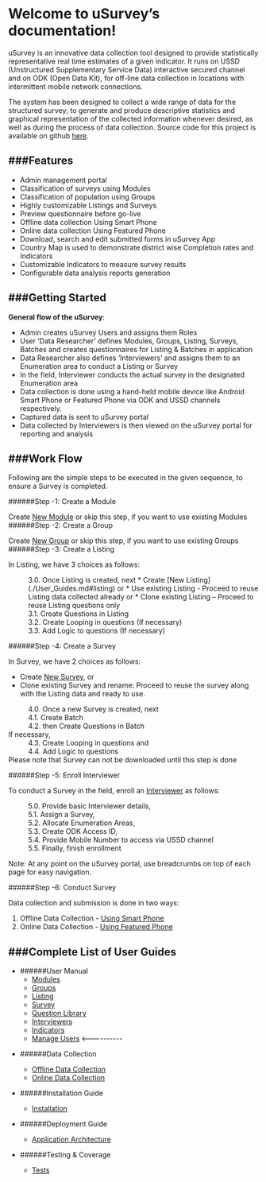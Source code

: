 Welcome to uSurvey’s documentation!
========
uSurvey is an innovative data collection tool designed to provide statistically representative real time estimates of a given indicator. It runs on USSD (Unstructured Supplementary Service Data) interactive secured channel and on ODK (Open Data Kit), for off-line data collection in locations with intermittent mobile network connections.

The system has been designed to collect a wide range of data for the structured survey; to generate and produce descriptive statistics and graphical representation of the collected information whenever desired, as well as during the process of data collection.
Source code for this project is available on github [here](https://github.com/unicefuganda/uSurvey/ "github repo").

###Features
------

* Admin management portal
* Classification of surveys using Modules
* Classification of population using Groups
* Highly customizable Listings and Surveys
* Preview questionnaire before go-live
* Offline data collection Using Smart Phone
* Online data collection Using Featured Phone
* Download, search and edit submitted forms in uSurvey App
* Country Map is used to demonstrate district wise Completion rates and Indicators 
* Customizable Indicators to measure survey results
* Configurable data analysis reports generation

###Getting Started
------
**General flow of the uSurvey**:

* Admin creates uSurvey Users and assigns them Roles
* User ‘Data Researcher’ defines Modules, Groups, Listing, Surveys, Batches and creates questionnaires for Listing & Batches in application
* Data Researcher also defines ‘Interviewers’ and assigns them to an Enumeration area to conduct a Listing or Survey
* In the field, Interviewer conducts the actual survey in the designated Enumeration area
* Data collection is done using a hand-held mobile device like Android Smart Phone or Featured Phone via ODK and USSD channels respectively.
* Captured data is sent to uSurvey portal
* Data collected by Interviewers is then viewed on the uSurvey portal for reporting and analysis

###Work Flow
------
Following are the simple steps to be executed in the given sequence, to ensure a Survey is completed.

######Step -1: Create a Module

Create [New Module](./User_Guides.md#modules) or skip this step, if you want to use existing Modules
######Step -2: Create a Group

Create [New Group](./User_Guides.md#groups) or skip this step, if you want to use existing Groups
######Step -3: Create a Listing 

In Listing, we have 3 choices as follows:

<dl>
<dd>3.0. Once Listing is created, next
* Create [New Listing](./User_Guides.md#listing)   
   or
* Use existing Listing - Proceed to reuse Listing data collected already    
   or
* Clone existing Listing – Proceed to reuse Listing questions only
</dd>
<dd>3.1. Create Questions in Listing</dd>
<dd>3.2. Create Looping in questions (If necessary)</dd>
<dd>3.3. Add Logic to questions (If necessary)</dd>
</dl>

######Step -4: Create a Survey

In Survey, we have 2 choices as follows:

* Create [New Survey](./User_Guides.md#create-survey), or
* Clone existing Survey and rename: Proceed to reuse the survey along with the Listing data and ready to use.

<dl>
  <dd>4.0. Once a new Survey is created, next</dd>
  <dd>4.1. Create Batch</dd>
  <dd>4.2. then Create Questions in Batch</dd>If necessary,
  <dd>4.3. Create Looping in questions and</dd>
  <dd>4.4. Add Logic to questions</dd>
     Please note that Survey can not be downloaded until this step is done
</dl>

######Step -5: Enroll Interviewer

To conduct a Survey in the field, enroll an [Interviewer](./User_Guides.md#interviewer) as follows:

<dl>
   <dd>5.0. Provide basic Interviewer details,</dd>
   <dd>5.1. Assign a Survey,</dd>
   <dd>5.2. Allocate Enumeration Areas,</dd>
   <dd>5.3. Create ODK Access ID,</dd>
   <dd>5.4. Provide Mobile Number to access via USSD channel</dd>
   <dd>5.5. Finally, finish enrollment</dd>
</dl>
Note: At any point on the uSurvey portal, use breadcrumbs on top of each page for easy navigation.

######Step -6: Conduct Survey

Data collection and submission is done in two ways:   
   
   1. Offline Data Collection - [Using Smart Phone](./ODK_App.md)
2. Online Data Collection  - [Using Featured Phone](./ussd-integration.md)   
   
###Complete List of User Guides
------
+ ######User Manual
    - [Modules](./User_Guides.md#modules)
    - [Groups](./User_Guides.md#groups)
    - [Listing](./User_Guides.md#listing)
    - [Survey](./User_Guides.md#create-survey)
    - [Question Library](./User_Guides.md#library-questions)
    - [Interviewers](./User_Guides.md#interviewer)
    - [Indicators](./User_Guides.md#indicators)
    - [Manage Users](./User_Guides.md#manage-users)
<----------
>
+ ######Data Collection
    - [Offline Data Collection](./ODK_App.md)
    - [Online Data Collection](ussd-integration.md)

+ ######Installation Guide
    - [Installation](installation.md)

+ ######Deployment Guide
    - [Application Architecture](deployment_guide.md)
  
+ ######Testing & Coverage
    - [Tests](tests.md)
